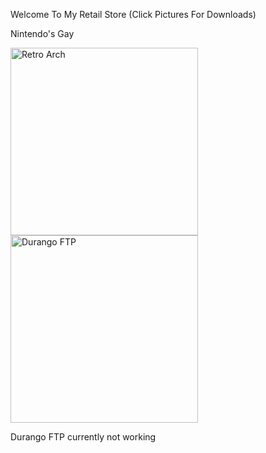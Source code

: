 <p>Welcome To My Retail Store (Click Pictures For Downloads)</p>
Nintendo's Gay

<p><a href="ms-windows-store://pdp/?productid=9P47DRQ5RKNF"><img alt="Retro Arch" src="https://i.redd.it/8pbj5hx8hlj71.png" style="height:300px; width:300px" /></a><a href="ms-windows-store://pdp/?productid=9N0WBQ9HDBKJ"><img alt="Durango FTP" src="https://gamr13.github.io/img/FTP.jpg" style="height:300px; width:300px" /></a></p> Durango FTP currently not working
